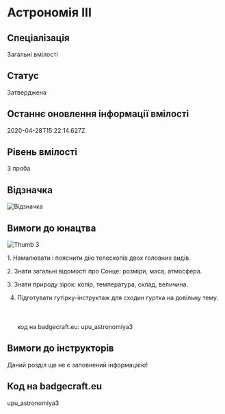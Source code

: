 # Астрономія ІІІ

## Спеціалізація

Загальні вмілості

## Статус

Затверджена

## Останнє оновлення інформації вмілості

2020-04-28T15:22:14.627Z

## Рівень вмілості

3 проба

## Відзначка

![Відзначка](../images/Astronomiia_III/___________3.jpg)

## Вимоги до юнацтва

<p><img alt="Thumb            3" src="/uploads/textareas/bootsy/image/87/small___________-3.jpg"><br></p><p>1. Намалювати і пояснити дію телескопів двох головних видів.</p>

<p>2. Знати загальні відомості про Сонце: розміри, маса, атмосфера.</p>

<p>3. Знати природу зірок: колір, температура, склад, величина.</p>

4. Підготувати гутірку-інструктаж для сходин гуртка на довільну тему.<br><br><br><br>код на badgecraft.eu: upu_astronomiya3<br>

## Вимоги до інструкторів

Даний розділ ще не є заповнений інформацією!

## Код на badgecraft.eu

upu_astronomiya3